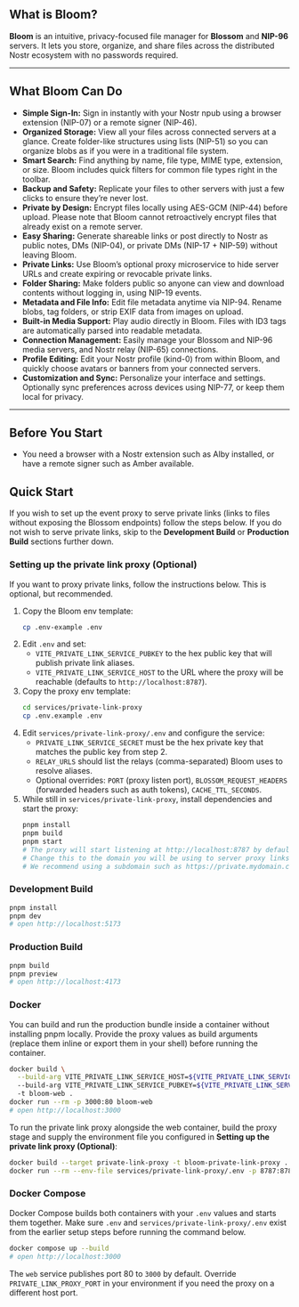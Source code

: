 ## What is Bloom?

**Bloom** is an intuitive, privacy-focused file manager for **Blossom** and **NIP-96** servers. It lets you store, organize, and share files across the distributed Nostr ecosystem with no passwords required.

---

## What Bloom Can Do

- **Simple Sign-In:** Sign in instantly with your Nostr npub using a browser extension (NIP-07) or a remote signer (NIP-46).
- **Organized Storage:** View all your files across connected servers at a glance. Create folder-like structures using lists (NIP-51) so you can organize blobs as if you were in a traditional file system.
- **Smart Search:** Find anything by name, file type, MIME type, extension, or size. Bloom includes quick filters for common file types right in the toolbar.
- **Backup and Safety:** Replicate your files to other servers with just a few clicks to ensure they’re never lost.
- **Private by Design:** Encrypt files locally using AES-GCM (NIP-44) before upload. Please note that Bloom cannot retroactively encrypt files that already exist on a remote server.
- **Easy Sharing:** Generate shareable links or post directly to Nostr as public notes, DMs (NIP-04), or private DMs (NIP-17 + NIP-59) without leaving Bloom.
- **Private Links:** Use Bloom’s optional proxy microservice to hide server URLs and create expiring or revocable private links.
- **Folder Sharing:** Make folders public so anyone can view and download contents without logging in, using NIP-19 events.
- **Metadata and File Info:** Edit file metadata anytime via NIP-94. Rename blobs, tag folders, or strip EXIF data from images on upload.
- **Built-in Media Support:** Play audio directly in Bloom. Files with ID3 tags are automatically parsed into readable metadata.
- **Connection Management:** Easily manage your Blossom and NIP-96 media servers, and Nostr relay (NIP-65) connections.
- **Profile Editing:** Edit your Nostr profile (kind-0) from within Bloom, and quickly choose avatars or banners from your connected servers.
- **Customization and Sync:** Personalize your interface and settings. Optionally sync preferences across devices using NIP-77, or keep them local for privacy.

---

## Before You Start
- You need a browser with a Nostr extension such as Alby installed, or have a remote signer such as Amber available.

## Quick Start
If you wish to set up the event proxy to serve private links (links to files without exposing the Blossom endpoints) follow the steps below. If you do not wish to serve private links, skip to the **Development Build** or **Production Build** sections further down.

### Setting up the private link proxy (Optional)

If you want to proxy private links, follow the instructions below. This is optional, but recommended.

1. Copy the Bloom env template:
   ```bash
   cp .env-example .env
   ```
2. Edit `.env` and set:
   - `VITE_PRIVATE_LINK_SERVICE_PUBKEY` to the hex public key that will publish private link aliases.
   - `VITE_PRIVATE_LINK_SERVICE_HOST` to the URL where the proxy will be reachable (defaults to `http://localhost:8787`).
3. Copy the proxy env template:
   ```bash
   cd services/private-link-proxy
   cp .env.example .env
   ```
4. Edit `services/private-link-proxy/.env` and configure the service:
   - `PRIVATE_LINK_SERVICE_SECRET` must be the hex private key that matches the public key from step 2.
   - `RELAY_URLS` should list the relays (comma-separated) Bloom uses to resolve aliases.
   - Optional overrides: `PORT` (proxy listen port), `BLOSSOM_REQUEST_HEADERS` (forwarded headers such as auth tokens), `CACHE_TTL_SECONDS`.
5. While still in `services/private-link-proxy`, install dependencies and start the proxy:
   ```bash
   pnpm install
   pnpm build
   pnpm start
   # The proxy will start listening at http://localhost:8787 by default. 
   # Change this to the domain you will be using to server proxy links. 
   # We recommend using a subdomain such as https://private.mydomain.com
   ```

### Development Build
```bash
pnpm install
pnpm dev
# open http://localhost:5173
```

### Production Build
```bash
pnpm build
pnpm preview
# open http://localhost:4173
```

### Docker
You can build and run the production bundle inside a container without installing pnpm locally. Provide the proxy values as build arguments (replace them inline or export them in your shell) before running the container.

```bash
docker build \
  --build-arg VITE_PRIVATE_LINK_SERVICE_HOST=${VITE_PRIVATE_LINK_SERVICE_HOST:-CHANGE_THIS_BEFORE_BUILDING \
  --build-arg VITE_PRIVATE_LINK_SERVICE_PUBKEY=${VITE_PRIVATE_LINK_SERVICE_PUBKEY:-CHANGE_THIS_BEFORE_BUILDING} \
  -t bloom-web .
docker run --rm -p 3000:80 bloom-web
# open http://localhost:3000
```

To run the private link proxy alongside the web container, build the proxy stage and supply the environment file you configured in **Setting up the private link proxy (Optional)**:

```bash
docker build --target private-link-proxy -t bloom-private-link-proxy .
docker run --rm --env-file services/private-link-proxy/.env -p 8787:8787 bloom-private-link-proxy
```

### Docker Compose
Docker Compose builds both containers with your `.env` values and starts them together. Make sure `.env` and `services/private-link-proxy/.env` exist from the earlier setup steps before running the command below.

```bash
docker compose up --build
# open http://localhost:3000
```

The `web` service publishes port 80 to `3000` by default. Override `PRIVATE_LINK_PROXY_PORT` in your environment if you need the proxy on a different host port.
